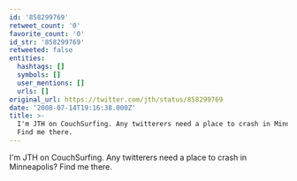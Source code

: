 ```yaml
---
id: '858299769'
retweet_count: '0'
favorite_count: '0'
id_str: '858299769'
retweeted: false
entities:
  hashtags: []
  symbols: []
  user_mentions: []
  urls: []
original_url: https://twitter.com/jth/status/858299769
date: '2008-07-14T19:16:38.000Z'
title: >-
  I'm JTH on CouchSurfing. Any twitterers need a place to crash in Minneapolis?
  Find me there.
---
```


I'm JTH on CouchSurfing. Any twitterers need a place to crash in Minneapolis? Find me there.